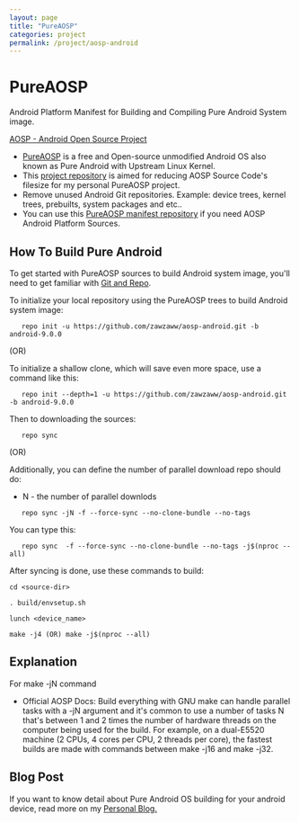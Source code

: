 ```yaml
---
layout: page
title: "PureAOSP"
categories: project
permalink: /project/aosp-android
---
```


# PureAOSP
Android Platform Manifest for Building and Compiling Pure Android System image.

[AOSP - Android Open Source Project](https://source.android.com)
- [PureAOSP](https://android.googlesource.com) is a free and Open-source unmodified Android OS also known as Pure Android with Upstream Linux Kernel.
- This [project repository](https://github.com/zawzaww/aosp-android) is aimed for reducing AOSP Source Code's filesize for my personal PureAOSP project.
- Remove unused Android Git repositories. Example: device trees, kernel trees, prebuilts, system packages and etc..
- You can use this [PureAOSP manifest repository](https://github.com/zawzaww/aosp-android) if you need AOSP Android Platform Sources.

## How To Build Pure Android
To get started with PureAOSP sources to build Android system image, you'll need to get
familiar with [Git and Repo](https://source.android.com/setup/build/downloading#installing-repo).

To initialize your local repository using the PureAOSP trees to build Android system image:

```
   repo init -u https://github.com/zawzaww/aosp-android.git -b android-9.0.0
```

(OR)

To initialize a shallow clone, which will save even more space, use a command like this:

```
   repo init --depth=1 -u https://github.com/zawzaww/aosp-android.git -b android-9.0.0
```

Then to downloading the sources:

```
   repo sync
```

 (OR)

Additionally, you can define the number of parallel download repo should do:
- N - the number of parallel downlods

```
   repo sync -jN -f --force-sync --no-clone-bundle --no-tags
```

You can type this:

```
   repo sync  -f --force-sync --no-clone-bundle --no-tags -j$(nproc --all)
```

After syncing is done, use these commands to build:

```
cd <source-dir>

. build/envsetup.sh

lunch <device_name>

make -j4 (OR) make -j$(nproc --all)
```

## Explanation 
For make -jN command
- Official AOSP Docs: Build everything with GNU make can handle parallel tasks with a -jN argument and it's common to use a number of tasks N that's between 1 and 2 times the number of hardware threads on the computer being used for the build. For example, on a dual-E5520 machine (2 CPUs, 4 cores per CPU, 2 threads per core), the fastest builds are made with commands between make -j16 and make -j32.

## Blog Post
If you want to know detail about Pure Android OS building for your android device, read more on my [Personal Blog.](https://zawzaww.github.io/blog/how-to/build-pure-android)
